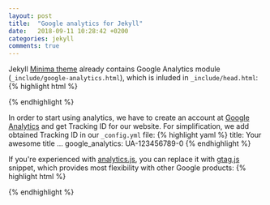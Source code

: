 ```yaml
---
layout: post
title:  "Google analytics for Jekyll"
date:   2018-09-11 10:28:42 +0200
categories: jekyll
comments: true
---
```


Jekyll [Minima theme][minima-git] already contains Google Analytics module (`_include/google-analytics.html`), which is inluded in `_include/head.html`:
{% highlight html %}
<script>
if(!(window.doNotTrack === "1" || navigator.doNotTrack === "1" || navigator.doNotTrack === "yes" || navigator.msDoNotTrack === "1")) {
  (function(i,s,o,g,r,a,m){i['GoogleAnalyticsObject']=r;i[r]=i[r]||function(){
  (i[r].q=i[r].q||[]).push(arguments)},i[r].l=1*new Date();a=s.createElement(o),
  m=s.getElementsByTagName(o)[0];a.async=1;a.src=g;m.parentNode.insertBefore(a,m)
  })(window,document,'script','https://www.google-analytics.com/analytics.js','ga');

  ga('create', '{{ site.google_analytics }}', 'auto');
  ga('send', 'pageview');
}
</script>
{% endhighlight %}

In order to start using analytics, we have to create an account at [Google Analytics][google-analytics] and get Tracking ID for our website.
For simplification, we add obtained Tracking ID in our `_config.yml` file:
{% highlight yaml %}
title: Your awesome title
...
google_analytics: UA-123456789-0
{% endhighlight %}

If you're experienced with [analytics.js][analytics], you can replace it with [gtag.js][gtag] snippet, which provides most flexibility with other Google products:
{% highlight html %}
<!-- Global site tag (gtag.js) - Google Analytics -->
<script async src="https://www.googletagmanager.com/gtag/js?id={{ site.google_analytics }}"></script>
<script>
  window.dataLayer = window.dataLayer || [];
  function gtag(){dataLayer.push(arguments);}
  gtag('js', new Date());

  gtag('config', '{{ site.google_analytics }}');
</script>
{% endhighlight %}

[minima-git]: https://github.com/jekyll/minima
[google-analytics]: https://analytics.google.com/
[analytics]: https://developers.google.com/analytics/devguides/collection/analyticsjs/
[gtag]: https://developers.google.com/analytics/devguides/collection/gtagjs/
